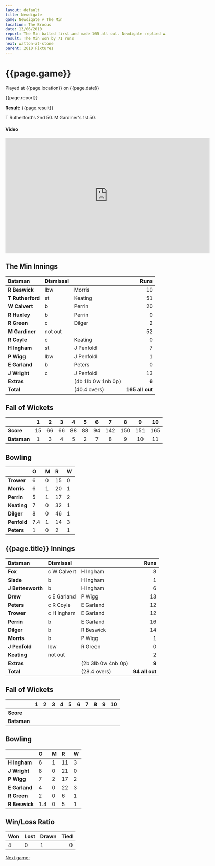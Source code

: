 ```yaml
---
layout: default
title: Newdigate
game: Newdigate v The Min
location: The Brocus
date: 13/06/2010
report: The Min batted first and made 165 all out. Newdigate replied with 94 all out
result: The Min won by 71 runs
next: watton-at-stone
parent: 2010 Fixtures
---
```


# {{page.game}}

Played at {{page.location}} on {{page.date}}

{{page.report}}

**Result:** {{page.result}}

T Rutherford's 2nd 50. M Gardiner's 1st 50.

#### Video

<iframe src="https://player.vimeo.com/video/678415752?h=dde036c04e" width="640" height="360" frameborder="0" allow="autoplay; fullscreen; picture-in-picture" allowfullscreen></iframe>

## The Min Innings

| Batsman | Dismissal |  | Runs |
|:---|:---|---|---:|
| **R Beswick** | lbw | Morris | 10 |
| **T Rutherford** | st | Keating | 51 |
| **W Calvert** | b | Perrin | 20 |
| **R Huxley** | b | Perrin | 0 |
| **R Green** | c | Dilger | 2 |
| **M Gardiner** | not out |  | 52 |
| **R Coyle** | c | Keating | 0 |
| **H Ingham** | st | J Penfold | 7 |
| **P Wigg** | lbw | J Penfold | 1 |
| **E Garland** | b | Peters | 0 |
| **J Wright** | c | J Penfold | 13 |
| **Extras** | | (4b 1lb 0w 1nb 0p) | **6** |
| **Total** | | (40.4 overs) | **165 all out** |

## Fall of Wickets

| | 1 | 2 | 3 | 4 | 5 | 6 | 7 | 8 | 9 | 10 |
|---|:---:|:---:|:---:|:---:|:---:|:---:|:---:|:---:|:---:|:---:|
| **Score** | 15 | 66 | 66 | 88 | 88 | 94 | 142 | 150 | 151 | 165 |
| **Batsman** | 1 | 3 | 4 | 5 | 2 | 7 | 8 | 9 | 10 | 11 |

## Bowling

| | O | M | R | W |
|---|:---|:---|:---|:---|
| **Trower** | 6 | 0 | 15 | 0 |
| **Morris** | 6 | 1 | 20 | 1 |
| **Perrin** | 5 | 1 | 17 | 2 |
| **Keating** | 7 | 0 | 32 | 1 |
| **Dilger** | 8 | 0 | 46 | 1 |
| **Penfold** | 7.4 | 1 | 14 | 3 |
| **Peters** | 1 | 0 | 2 | 1 |

## {{page.title}} Innings

| Batsman | Dismissal |  | Runs |
|:---|:---|---|---:|
| **Fox** | c W Calvert | H Ingham | 8 |
| **Slade** | b | H Ingham | 1 |
| **J Bettesworth** | b | H Ingham | 6 |
| **Drew** | c E Garland | P Wigg | 13 |
| **Peters** | c R Coyle | E Garland | 12 |
| **Trower** | c H Ingham | E Garland  | 12 |
| **Perrin** | b | E Garland | 16 |
| **Dilger** | b | R Beswick | 14 |
| **Morris** | b | P Wigg | 1 |
| **J Penfold** | lbw | R Green | 0 |
| **Keating** | not out |  | 2 |
| **Extras** | | (2b 3lb 0w 4nb 0p) | **9** |
| **Total** | | (28.4 overs) | **94 all out** |

## Fall of Wickets

| | 1 | 2 | 3 | 4 | 5 | 6 | 7 | 8 | 9 | 10 |
|---|:---:|:---:|:---:|:---:|:---:|:---:|:---:|:---:|:---:|:---:|
| **Score** |  |  |  |  |  |  |  |  |  |  |
| **Batsman** |  |  |  |  |  |  |  |  |  |  |

## Bowling

| | O | M | R | W |
|---|:---|:---|:---|:---|
| **H Ingham** | 6 | 1 | 11 | 3 |
| **J Wright** | 8 | 0 | 21 | 0 |
| **P Wigg** | 7 | 2 | 17 | 2 |
| **E Garland** | 4 | 0 | 22 | 3 |
| **R Green** | 2 | 0 | 6 | 1 |
| **R Beswick** | 1.4 | 0 | 5 | 1 |

## Win/Loss Ratio

| Won | Lost | Drawn | Tied |
|:---|:---|:---|---:|
| 4 | 0 | 1 | 0 |

[Next game:]({{page.next}})